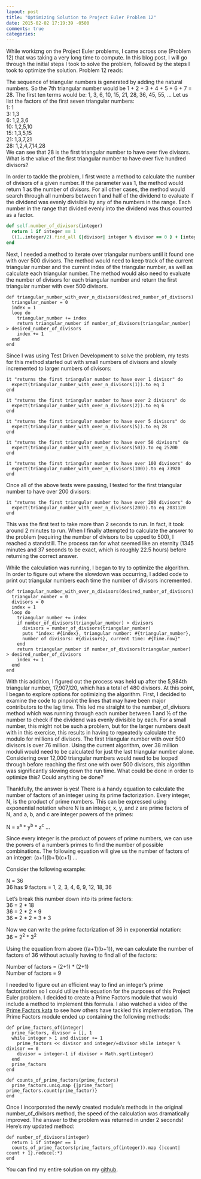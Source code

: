 ```yaml
---
layout: post
title: "Optimizing Solution to Project Euler Problem 12"
date: 2015-02-02 17:19:39 -0500
comments: true
categories:
---
```


While workizng on the Project Euler problems, I came across one (Problem 12) that was taking a very long time to compute. In this blog post, I will go through the initial steps I took to solve the problem, followed by the steps I took to optimize the solution. Problem 12 reads:

The sequence of triangular numbers is generated by adding the natural numbers. So the 7th triangular number would be 1 + 2 + 3 + 4 + 5 + 6 + 7 = 28. The first ten terms would be: 1, 3, 6, 10, 15, 21, 28, 36, 45, 55, ...
Let us list the factors of the first seven triangular numbers:<br>
 1: 1<br>
 3: 1,3<br>
 6: 1,2,3,6<br>
10: 1,2,5,10<br>
15: 1,3,5,15<br>
21: 1,3,7,21<br>
28: 1,2,4,7,14,28<br>
We can see that 28 is the first triangular number to have over five divisors.
What is the value of the first triangular number to have over five hundred divisors?

<!--more-->
In order to tackle the problem, I first wrote a method to calculate the number of divisors of a given number. If the parameter was 1, the method would return 1 as the number of divisors. For all other cases, the method would search through all numbers between 1 and half of the dividend to evaluate if the dividend was evenly divisible by any of the numbers in the range. Each number in the range that divided evenly into the dividend was thus counted as a factor.
```ruby
def self.number_of_divisors(integer)
  return 1 if integer == 1
  ((1..integer/2).find_all {|divisor| integer % divisor == 0 } + [integer]).length
end
```
Next, I needed a method to iterate over triangular numbers until it found one with over 500 divisors. The method would need to keep track of the current triangular number and the current index of the triangular number, as well as calculate each triangular number. The method would also need to evaluate the number of divisors for each triangular number and return the first triangular number with over 500 divisors.

```
def triangular_number_with_over_n_divisors(desired_number_of_divisors)
  triangular_number = 0
  index = 1
  loop do
    triangular_number += index
    return triangular_number if number_of_divisors(triangular_number) > desired_number_of_divisors
    index += 1
  end
end
```
Since I was using Test Driven Development to solve the problem, my tests for this method started out with small numbers of divisors and slowly incremented to larger numbers of divisors:

```
it "returns the first triangular number to have over 1 divisor" do
  expect(triangular_number_with_over_n_divisors(1)).to eq 3
end

it "returns the first triangular number to have over 2 divisors" do
  expect(triangular_number_with_over_n_divisors(2)).to eq 6
end

it "returns the first triangular number to have over 5 divisors" do
  expect(triangular_number_with_over_n_divisors(5)).to eq 28
end

it "returns the first triangular number to have over 50 divisors" do
  expect(triangular_number_with_over_n_divisors(50)).to eq 25200
end

it "returns the first triangular number to have over 100 divisors" do
  expect(triangular_number_with_over_n_divisors(100)).to eq 73920
end
```
Once all of the above tests were passing, I tested for the first triangular number to have over 200 divisors:

```
it "returns the first triangular number to have over 200 divisors" do
  expect(triangular_number_with_over_n_divisors(200)).to eq 2031120
end
```
This was the first test to take more than 2 seconds to run. In fact, it took around 2 minutes to run. When I finally attempted to calculate the answer to the problem (requiring the number of divisors to be upped to 500), I reached a standstill. The process ran for what seemed like an eternity (1345 minutes and 37 seconds to be exact, which is roughly 22.5 hours) before returning the correct answer.

While the calculation was running, I began to try to optimize the algorithm. In order to figure out where the slowdown was occurring, I added code to print out triangular numbers each time the number of divisors incremented.

```
def triangular_number_with_over_n_divisors(desired_number_of_divisors)
  triangular_number = 0
  divisors = 0
  index = 1
  loop do
    triangular_number += index
    if number_of_divisors(triangular_number) > divisors
      divisors = number_of_divisors(triangular_number)
      puts "index: #{index}, triangular number: #{triangular_number},
      number of divisors: #{divisors}, current time: #{Time.now}"
    end
    return triangular_number if number_of_divisors(triangular_number) > desired_number_of_divisors
    index += 1
  end
end
```
With this addition, I figured out the process was held up after the 5,984th triangular number, 17,907,120, which has a total of 480 divisors. At this point, I began to explore options for optimizing the algorithm. First, I decided to examine the code to pinpoint the lines that may have been major contributors to the lag time. This led me straight to the number_of_divisors method which was running through each number between 1 and ½ of the number to check if the dividend was evenly divisible by each. For a small number, this might not be such a problem, but for the larger numbers dealt with in this exercise, this results in having to repeatedly calculate the modulo for millions of divisors. The first triangular number with over 500 divisors is over 76 million. Using the current algorithm, over 38 million moduli would need to be calculated for just the last triangular number alone. Considering over 12,000 triangular numbers would need to be looped through before reaching the first one with over 500 divisors, this algorithm was significantly slowing down the run time. What could be done in order to optimize this? Could anything be done?

Thankfully, the answer is yes! There is a handy equation to calculate the number of factors of an integer using its prime factorization. Every integer, N, is the product of prime numbers. This can be expressed using exponential notation where N is an integer, x, y, and z are prime factors of N, and a, b, and c are integer powers of the primes:

 N = x<sup>a</sup>  * y<sup>b</sup> * z<sup>c</sup> ...

Since every integer is the product of powers of prime numbers, we can use the powers of a number’s primes to find the number of possible combinations. The following equation will give us the number of factors of an integer:
(a+1)(b+1)(c+1) ...

Consider the following example:

N = 36<br>
36 has 9 factors = 1, 2, 3, 4, 6, 9, 12, 18, 36<br>

Let’s break this number down into its prime factors:<br>
36 = 2 * 18<br>
36 = 2 * 2 * 9<br>
36 = 2 * 2 * 3 * 3<br>

Now we can write the prime factorization of 36 in exponential notation:<br>
36 = 2<sup>2</sup> * 3<sup>2</sup>

Using the equation from above ((a+1)(b+1)), we can calculate the number of factors of 36 without actually having to find all of the factors:

Number of factors = (2+1) * (2+1)<br>
Number of factors = 9

I needed to figure out an efficient way to find an integer’s prime factorization so I could utilize this equation for the purposes of this Project Euler problem. I decided to create a Prime Factors module that would include a method to implement this formula. I also watched a video of the [Prime Factors kata](http://vimeo.com/7762511) to see how others have tackled this implementation. The Prime Factors module ended up containing the following methods:

```
def prime_factors_of(integer)
  prime_factors, divisor = [], 1
  while integer > 1 and divisor += 1
    prime_factors << divisor and integer/=divisor while integer % divisor == 0
    divisor = integer-1 if divisor > Math.sqrt(integer)
  end
  prime_factors
end

def counts_of_prime_factors(prime_factors)
  prime_factors.uniq.map {|prime_factor| prime_factors.count(prime_factor)}
end
```

Once I incorporated the newly created module’s methods in the original number_of_divisors method, the speed of the calculation was dramatically improved. The answer to the problem was returned in under 2 seconds!  Here’s my updated method:

```
def number_of_divisors(integer)
  return 1 if integer == 1
  counts_of_prime_factors(prime_factors_of(integer)).map {|count| count + 1}.reduce(:*)
end
```
You can find my entire solution on my [github](https://github.com/lisahamm/project_euler_tdd/blob/master/lib/problem_twelve.rb).


